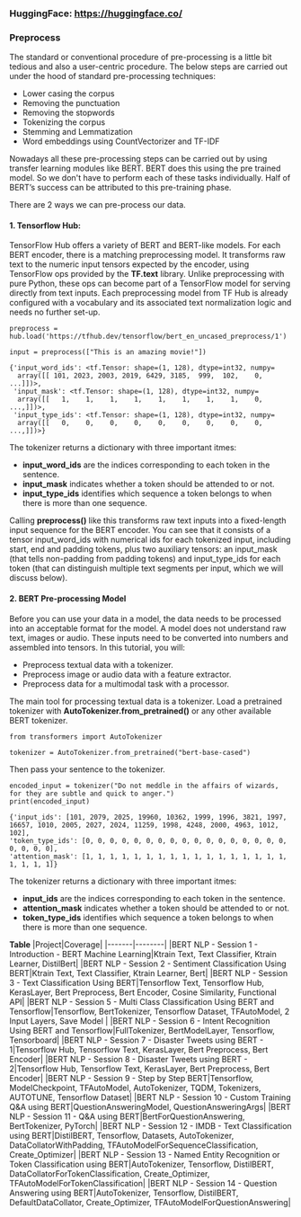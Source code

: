 ### **HuggingFace**: https://huggingface.co/ 

### **Preprocess**

The standard or conventional procedure of pre-processing is a little bit tedious and also a user-centric procedure. The below steps are carried out under the hood of standard pre-processing techniques:

- Lower casing the corpus 
- Removing the punctuation 
- Removing the stopwords 
- Tokenizing the corpus 
- Stemming and Lemmatization
- Word embeddings using CountVectorizer and TF-IDF  

Nowadays all these pre-processing steps can be carried out by using transfer learning modules like BERT. BERT does this using the pre trained model. So we don't have to perform each of these tasks individually. Half of BERT’s success can be attributed to this pre-training phase. 

There are 2 ways we can pre-process our data.

#### **1. Tensorflow Hub:**

TensorFlow Hub offers a variety of BERT and BERT-like models. For each BERT encoder, there is a matching preprocessing model. It transforms raw text to the numeric input tensors expected by the encoder, using TensorFlow ops provided by the **TF.text** library. Unlike preprocessing with pure Python, these ops can become part of a TensorFlow model for serving directly from text inputs. Each preprocessing model from TF Hub is already configured with a vocabulary and its associated text normalization logic and needs no further set-up.

```
preprocess = hub.load('https://tfhub.dev/tensorflow/bert_en_uncased_preprocess/1')

input = preprocess(["This is an amazing movie!"])
```
```
{'input_word_ids': <tf.Tensor: shape=(1, 128), dtype=int32, numpy=
  array([[ 101, 2023, 2003, 2019, 6429, 3185,  999,  102,    0,  ...]])>,
 'input_mask': <tf.Tensor: shape=(1, 128), dtype=int32, numpy=
  array([[   1,    1,    1,    1,    1,    1,    1,    1,    0,  ...,]])>,
 'input_type_ids': <tf.Tensor: shape=(1, 128), dtype=int32, numpy=
  array([[   0,    0,    0,    0,    0,    0,    0,    0,    0,  ...,]])>}
 ```
The tokenizer returns a dictionary with three important itmes:

- **input_word_ids** are the indices corresponding to each token in the sentence.
- **input_mask** indicates whether a token should be attended to or not.
- **input_type_ids** identifies which sequence a token belongs to when there is more than one sequence.

Calling **preprocess()** like this transforms raw text inputs into a fixed-length input sequence for the BERT encoder. You can see that it consists of a tensor input_word_ids with numerical ids for each tokenized input, including start, end and padding tokens, plus two auxiliary tensors: an input_mask (that tells non-padding from padding tokens) and input_type_ids for each token (that can distinguish multiple text segments per input, which we will discuss below).

#### **2. BERT Pre-processing Model**

Before you can use your data in a model, the data needs to be processed into an acceptable format for the model. A model does not understand raw text, images or audio. These inputs need to be converted into numbers and assembled into tensors. In this tutorial, you will:

- Preprocess textual data with a tokenizer.
- Preprocess image or audio data with a feature extractor.
- Preprocess data for a multimodal task with a processor.

The main tool for processing textual data is a tokenizer. Load a pretrained tokenizer with **AutoTokenizer.from_pretrained()** or any other available BERT tokenizer.
```
from transformers import AutoTokenizer

tokenizer = AutoTokenizer.from_pretrained("bert-base-cased")
```
Then pass your sentence to the tokenizer.

```
encoded_input = tokenizer("Do not meddle in the affairs of wizards, for they are subtle and quick to anger.")
print(encoded_input)
```
```
{'input_ids': [101, 2079, 2025, 19960, 10362, 1999, 1996, 3821, 1997, 16657, 1010, 2005, 2027, 2024, 11259, 1998, 4248, 2000, 4963, 1012, 102], 
'token_type_ids': [0, 0, 0, 0, 0, 0, 0, 0, 0, 0, 0, 0, 0, 0, 0, 0, 0, 0, 0, 0, 0], 
'attention_mask': [1, 1, 1, 1, 1, 1, 1, 1, 1, 1, 1, 1, 1, 1, 1, 1, 1, 1, 1, 1, 1]}
```

The tokenizer returns a dictionary with three important itmes:

- **input_ids** are the indices corresponding to each token in the sentence.
- **attention_mask** indicates whether a token should be attended to or not.
- **token_type_ids** identifies which sequence a token belongs to when there is more than one sequence.


**Table**
|Project|Coverage|
|-------|--------|
|BERT NLP - Session 1 - Introduction - BERT Machine Learning|Ktrain Text, Text Classifier, Ktrain Learner, DistilBert|
|BERT NLP - Session 2 - Sentiment Classification Using BERT|Ktrain Text, Text Classifier, Ktrain Learner, Bert|
|BERT NLP - Session 3 - Text Classification Using BERT|Tensorflow Text, Tensorflow Hub, KerasLayer, Bert Preprocess, Bert Encoder, Cosine Similarity, Functional API|
|BERT NLP - Session 5 - Multi Class Classification Using BERT and Tensorflow|Tensorflow, BertTokenizer, Tensorflow Dataset, TFAutoModel, 2 Input Layers, Save Model |
|BERT NLP - Session 6 - Intent Recognition Using BERT and Tensorflow|FullTokenizer, BertModelLayer, Tensorflow, Tensorboard|
|BERT NLP - Session 7 - Disaster Tweets using BERT - 1|Tensorflow Hub, Tensorflow Text, KerasLayer, Bert Preprocess, Bert Encoder|
|BERT NLP - Session 8 - Disaster Tweets using BERT - 2|Tensorflow Hub, Tensorflow Text, KerasLayer, Bert Preprocess, Bert Encoder|
|BERT NLP - Session 9 - Step by Step BERT|Tensorflow, ModelCheckpoint, TFAutoModel, AutoTokenizer, TQDM, Tokenizers, AUTOTUNE, Tensorflow Dataset|
|BERT NLP - Session 10 - Custom Training Q&A using BERT|QuestionAnsweringModel, QuestionAnsweringArgs|
|BERT NLP - Session 11 - Q&A using BERT|BertForQuestionAnswering, BertTokenizer, PyTorch|
|BERT NLP - Session 12 - IMDB - Text Classification using BERT|DistilBERT, Tensorflow, Datasets, AutoTokenizer, DataCollatorWithPadding, TFAutoModelForSequenceClassification, Create_Optimizer|
|BERT NLP - Session 13 - Named Entity Recognition or Token Classification using BERT|AutoTokenizer, Tensorflow, DistilBERT, DataCollatorForTokenClassification, Create_Optimizer, TFAutoModelForTokenClassification|
|BERT NLP - Session 14 - Question Answering using BERT|AutoTokenizer, Tensorflow, DistilBERT, DefaultDataCollator, Create_Optimizer, TFAutoModelForQuestionAnswering|
